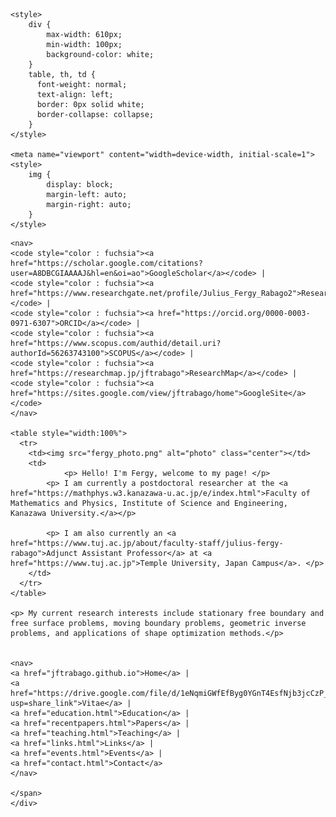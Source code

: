 <!-- Basic HTML Structure -->
<html>
<head>
    <meta charset="UTF-8">
    <title>About Me</title>

    <style>
        div {
            max-width: 610px;
            min-width: 100px;
            background-color: white;
        }
		table, th, td {
		  font-weight: normal;	
		  text-align: left;	
		  border: 0px solid white;
		  border-collapse: collapse;
		}
    </style>

    <meta name="viewport" content="width=device-width, initial-scale=1">
    <style>
        img {
            display: block;
            margin-left: auto;
            margin-right: auto;
        }
    </style>
</head>

<body>
    <div>
    <span style="font-family: Times New Roman">

    <nav>
    <code style="color : fuchsia"><a href="https://scholar.google.com/citations?user=A8DBCGIAAAAJ&hl=en&oi=ao">GoogleScholar</a></code> |
    <code style="color : fuchsia"><a href="https://www.researchgate.net/profile/Julius_Fergy_Rabago2">ResearchGate</a></code> |
    <code style="color : fuchsia"><a href="https://orcid.org/0000-0003-0971-6307">ORCID</a></code> |	
    <code style="color : fuchsia"><a href="https://www.scopus.com/authid/detail.uri?authorId=56263743100">SCOPUS</a></code> |
    <code style="color : fuchsia"><a href="https://researchmap.jp/jftrabago">ResearchMap</a></code> |
    <code style="color : fuchsia"><a href="https://sites.google.com/view/jftrabago/home">GoogleSite</a></code>
    </nav>
    
	<table style="width:100%">
	  <tr>
	    <td><img src="fergy_photo.png" alt="photo" class="center"></td>
	    <td>	
     			<p> Hello! I'm Fergy, welcome to my page! </p>
			<p> I am currently a postdoctoral researcher at the <a href="https://mathphys.w3.kanazawa-u.ac.jp/e/index.html">Faculty of Mathematics and Physics, Institute of Science and Engineering, Kanazawa University.</a></p>
			
			<p> I am also currently an <a href="https://www.tuj.ac.jp/about/faculty-staff/julius-fergy-rabago">Adjunct Assistant Professor</a> at <a href="https://www.tuj.ac.jp">Temple University, Japan Campus</a>. </p>
		</td>  
	  </tr>
	</table>

	<p> My current research interests include stationary free boundary and free surface problems, moving boundary problems, geometric inverse problems, and applications of shape optimization methods.</p> 


    <nav>
    <a href="jftrabago.github.io">Home</a> |
    <a href="https://drive.google.com/file/d/1eNqmiGWfEfByg0YGnT4EsfNjb3jcCzP_/view?usp=share_link">Vitae</a> |
    <a href="education.html">Education</a> |	
    <a href="recentpapers.html">Papers</a> |
    <a href="teaching.html">Teaching</a> |
    <a href="links.html">Links</a> |
    <a href="events.html">Events</a> |
    <a href="contact.html">Contact</a>
    </nav>

    </span>
    </div>
</body>

</html>
